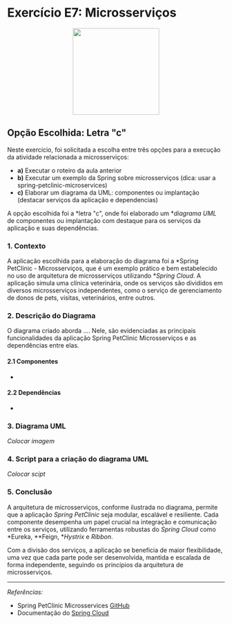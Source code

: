 # Exercício E7: Microsserviços

<div align="center">
 <img height=200 width=200 src="https://media.tenor.com/iviIq2uXz-kAAAAi/work-office.gi">
</div>

## Opção Escolhida: Letra "c"

Neste exercício, foi solicitada a escolha entre três opções para a execução da atividade relacionada a microsserviços:

- **a)** Executar o roteiro da aula anterior
- **b)** Executar um exemplo da Spring sobre microsserviços (dica: usar a spring-petclinic-microservices)
- **c)** Elaborar um diagrama da UML: componentes ou implantação (destacar serviços da aplicação e dependencias)

A opção escolhida foi a *letra "c", onde foi elaborado um **diagrama UML* de componentes ou implantação com destaque para os serviços da aplicação e suas dependências.

### 1. Contexto

A aplicação escolhida para a elaboração do diagrama foi a *Spring PetClinic - Microsserviços, que é um exemplo prático e bem estabelecido no uso de arquitetura de microsserviços utilizando **Spring Cloud*. A aplicação simula uma clínica veterinária, onde os serviços são divididos em diversos microsserviços independentes, como o serviço de gerenciamento de donos de pets, visitas, veterinários, entre outros.

### 2. Descrição do Diagrama

O diagrama criado aborda .... Nele, são evidenciadas as principais funcionalidades da aplicação Spring PetClinic Microsserviços e as dependências entre elas.

#### 2.1 Componentes

-

#### 2.2 Dependências

- 

### 3. Diagrama UML

*Colocar imagem*

### 4. Script para a criação do diagrama UML

*Colocar scipt*

### 5. Conclusão

A arquitetura de microsserviços, conforme ilustrada no diagrama, permite que a aplicação *Spring PetClinic* seja modular, escalável e resiliente. Cada componente desempenha um papel crucial na integração e comunicação entre os serviços, utilizando ferramentas robustas do *Spring Cloud* como *Eureka, **Feign, **Hystrix* e *Ribbon*.

Com a divisão dos serviços, a aplicação se beneficia de maior flexibilidade, uma vez que cada parte pode ser desenvolvida, mantida e escalada de forma independente, seguindo os princípios da arquitetura de microsserviços.

---

*Referências:*

- Spring PetClinic Microsservices [GitHub](https://github.com/spring-petclinic/spring-petclinic-microservices)
- Documentação do [Spring Cloud](https://spring.io/projects/spring-cloud)
